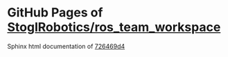GitHub Pages of [StoglRobotics/ros_team_workspace](https://github.com/StoglRobotics/ros_team_workspace.git)
===
Sphinx html documentation of [726469d4](https://github.com/StoglRobotics/ros_team_workspace/tree/726469d45411ddc793f5cfe608077702a7fa1c3a)
